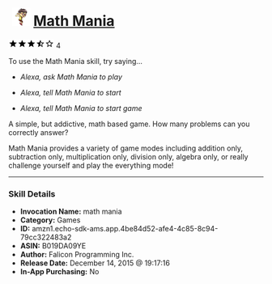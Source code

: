 # &nbsp;<img src="skill_icon" alt="Math Mania icon" width="36"> [Math Mania](http://alexa.amazon.com/#skills/amzn1.echo-sdk-ams.app.4be84d52-afe4-4c85-8c94-79cc322483a2)
![3.5 stars](../../images/ic_star_black_18dp_1x.png)![3.5 stars](../../images/ic_star_black_18dp_1x.png)![3.5 stars](../../images/ic_star_black_18dp_1x.png)![3.5 stars](../../images/ic_star_half_black_18dp_1x.png)![3.5 stars](../../images/ic_star_border_black_18dp_1x.png) 4

To use the Math Mania skill, try saying...

* *Alexa, ask Math Mania to play*

* *Alexa, tell Math Mania to start*

* *Alexa, tell Math Mania to start game*

A simple, but addictive, math based game.  How many problems can you correctly answer? 

Math Mania provides a variety of game modes including addition only, subtraction only, multiplication only, division only, algebra only, or really challenge yourself and play the everything mode!

***

### Skill Details

* **Invocation Name:** math mania
* **Category:** Games
* **ID:** amzn1.echo-sdk-ams.app.4be84d52-afe4-4c85-8c94-79cc322483a2
* **ASIN:** B019DA09YE
* **Author:** Falicon Programming Inc.
* **Release Date:** December 14, 2015 @ 19:17:16
* **In-App Purchasing:** No
